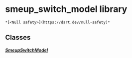 


# smeup_switch_model library






    *[<Null safety>](https://dart.dev/null-safety)*





## Classes

##### [SmeupSwitchModel](../smeup_models_widgets_smeup_switch_model/SmeupSwitchModel-class.md)



 















